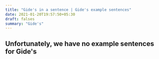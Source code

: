 ```yaml
---
title: "Gide's in a sentence | Gide's example sentences"
date: 2021-01-20T19:57:50+05:30
draft: falses
summary: "Gide's"
---
```

## Unfortunately, we have no example sentences for Gide's                 
